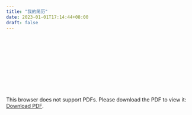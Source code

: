 ```yaml
---
title: "我的简历"
date: 2023-01-01T17:14:44+08:00
draft: false
---
```


<object data="https://mry-1257430317.cos.ap-shanghai.myqcloud.com/resume.pdf" type="application/pdf" width="100%">
    <embed src="https://mry-1257430317.cos.ap-shanghai.myqcloud.com/resume.pdf">
        <p>This browser does not support PDFs. Please download the PDF to view it: <a href="https://mry-1257430317.cos.ap-shanghai.myqcloud.com/resume.pdf">Download PDF</a>.</p>
    </embed>
</object>